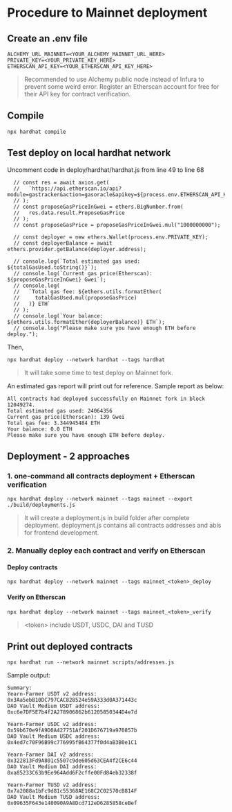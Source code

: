 # Procedure to Mainnet deployment
## Create an .env file
```
ALCHEMY_URL_MAINNET=<YOUR_ALCHEMY_MAINNET_URL_HERE>
PRIVATE_KEY=<YOUR_PRIVATE_KEY_HERE>
ETHERSCAN_API_KEY=<YOUR_ETHERSCAN_API_KEY_HERE>

```
> Recommended to use Alchemy public node instead of Infura to prevent some weird error. Register an Etherscan account for free for their API key for contract verification.
## Compile
```
npx hardhat compile
```
## Test deploy on local hardhat network
Uncomment code in deploy/hardhat/hardhat.js from line 49 to line 68
```
  // const res = await axios.get(
  //   `https://api.etherscan.io/api?module=gastracker&action=gasoracle&apikey=${process.env.ETHERSCAN_API_KEY}`
  // );
  // const proposeGasPriceInGwei = ethers.BigNumber.from(
  //   res.data.result.ProposeGasPrice
  // );
  // const proposeGasPrice = proposeGasPriceInGwei.mul("1000000000");

  // const deployer = new ethers.Wallet(process.env.PRIVATE_KEY);
  // const deployerBalance = await ethers.provider.getBalance(deployer.address);

  // console.log(`Total estimated gas used: ${totalGasUsed.toString()}`);
  // console.log(`Current gas price(Etherscan): ${proposeGasPriceInGwei} Gwei`);
  // console.log(
  //   `Total gas fee: ${ethers.utils.formatEther(
  //     totalGasUsed.mul(proposeGasPrice)
  //   )} ETH`
  // );
  // console.log(`Your balance: ${ethers.utils.formatEther(deployerBalance)} ETH`);
  // console.log("Please make sure you have enough ETH before deploy.");
```
Then,
```
npx hardhat deploy --network hardhat --tags hardhat
```
> It will take some time to test deploy on Mainnet fork.

An estimated gas report will print out for reference. Sample report as below:
```
All contracts had deployed successfully on Mainnet fork in block 12049274.
Total estimated gas used: 24064356
Current gas price(Etherscan): 139 Gwei
Total gas fee: 3.344945484 ETH
Your balance: 0.0 ETH
Please make sure you have enough ETH before deploy.
```
## Deployment - 2 approaches
### 1. one-command all contracts deployment + Etherscan verification
```
npx hardhat deploy --network mainnet --tags mainnet --export ./build/deployments.js
```
> It will create a deployment.js in build folder after complete deployment. deployment.js contains all contracts addresses and abis for frontend development.
### 2. Manually deploy each contract and verify on Etherscan
#### Deploy contracts
```
npx hardhat deploy --network mainnet --tags mainnet_<token>_deploy
```
#### Verify on Etherscan
```
npx hardhat deploy --network mainnet --tags mainnet_<token>_verify
```
> \<token> include USDT, USDC, DAI and TUSD
## Print out deployed contracts
```
npx hardhat run --network mainnet scripts/addresses.js
```
Sample output:
```
Summary:
Yearn-Farmer USDT v2 address:  0x3Aa5ebB10DC797CAC828524e59A333d0A371443c
DAO Vault Medium USDT address:  0xc6e7DF5E7b4f2A278906862b61205850344D4e7d

Yearn-Farmer USDC v2 address:  0x59b670e9fA9D0A427751Af201D676719a970857b
DAO Vault Medium USDC address:  0x4ed7c70F96B99c776995fB64377f0d4aB3B0e1C1

Yearn-Farmer DAI v2 address:  0x322813Fd9A801c5507c9de605d63CEA4f2CE6c44
DAO Vault Medium DAI address:  0xa85233C63b9Ee964Add6F2cffe00Fd84eb32338f

Yearn-Farmer TUSD v2 address:  0x7a2088a1bFc9d81c55368AE168C2C02570cB814F
DAO Vault Medium TUSD address:  0x09635F643e140090A9A8Dcd712eD6285858ceBef
```